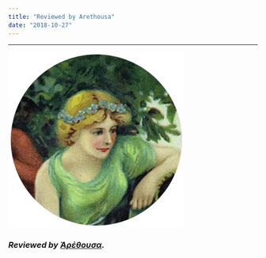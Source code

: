 ```yaml
---
title: "Reviewed by Arethousa"
date: "2018-10-27"
---
```


* * *

![](images/arethousa2_round.png)

### _Reviewed by [Ἀρέθουσα](http://www.eveningoflight.nl/category/muses/%e1%bc%80%cf%81%ce%ad%ce%b8%ce%bf%cf%85%cf%83%ce%b1/)._
